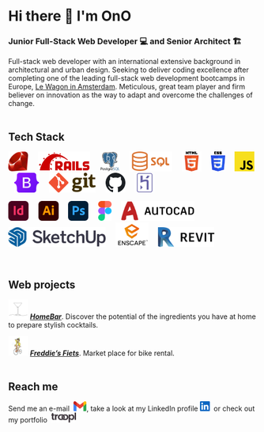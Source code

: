 # Hi there :wave: I'm OnO
### Junior Full-Stack Web Developer :computer: and Senior Architect :building_construction:
Full-stack web developer with an international extensive background in architectural and urban design. Seeking to deliver coding excellence after completing one of the leading full-stack web development bootcamps in Europe, [Le Wagon in Amsterdam](https://www.lewagon.com/amsterdam/web-development-course). Meticulous, great team player and firm believer on innovation as the way to adapt and overcome the challenges of change.
<br/><br/>

## Tech Stack
<p><img src="images/Ruby_Logo.svg" height=40>&nbsp &nbsp &nbsp<img src="images/Ruby_On_Rails_Logo.svg" height=40>&nbsp &nbsp &nbsp<img src="images/Postgresql_Logo_01.svg" height=40>&nbsp &nbsp &nbsp<img src="images/SQL_Logo.png" height=40>&nbsp &nbsp &nbsp<img src="images/HTML5_Logo.svg" height=40>&nbsp &nbsp &nbsp<img src="images/CSS3_Logo.svg" height=40>&nbsp &nbsp &nbsp<img src="images/JavaScript_Logo.svg" height=40>&nbsp &nbsp &nbsp<img src="images/Bootstrap_Logo.svg" height=40>&nbsp &nbsp &nbsp<img src="images/Git_Logo.svg" height=40>&nbsp &nbsp &nbsp<img src="images/GitHub_Logo_01.svg" height=40>&nbsp &nbsp &nbsp<img src="images/Heroku_Logo_01.svg" height=40></p>
<p><img src="images/Adobe_InDesign_Logo.svg" height=40>&nbsp &nbsp &nbsp<img src="images/Adobe_Illustrator_Logo.svg" height=40>&nbsp &nbsp &nbsp<img src="images/Adobe_Photoshop_Logo.svg" height=40>&nbsp &nbsp &nbsp<img src="images/Figma_Logo.svg" height=40>&nbsp &nbsp &nbsp<img src="images/AutoCad_Logo_01.svg" height=40>&nbsp &nbsp &nbsp<img src="images/SketchUp_Logo_02.svg" height=40>&nbsp &nbsp &nbsp<img src="images/Enscape_Logo_01.png" height=50>&nbsp &nbsp &nbsp<img src="images/Revit_Logo.png" height=40></p>
<br/>

## Web projects
<a href="http://www.homebarapp.eu/"><img src="images/Cocktail.jpg" height=40></a> ***[HomeBar](http://www.homebarapp.eu/)***. Discover the potential of the ingredients you have at home to prepare stylish cocktails.

<a href="https://freddies-fiets-reloaded.herokuapp.com/"><img src="images/Freddie.png" height=40></a> ***[Freddie’s Fiets](https://freddies-fiets-reloaded.herokuapp.com/)***. Market place for bike rental.  
<br/>

## Reach me
<p>Send me an e-mail &nbsp<a href="mailto:onofrecc@gmail.com"><img src="images/Gmail_Logo_01.svg" height=20></a>, take a look at my LinkedIn profile <a href="http://www.linkedin.com/in/onofrecatalacastellar"><img src="images/LinkedIn_Logo_01.svg" height=20></a>&nbsp or check out my portfolio &nbsp<a href="https://troopl.com/onofrecc"><img src="images/Troopl_Logo.svg" height=20></a></p>
